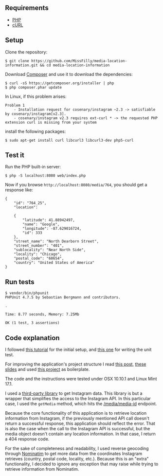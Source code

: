 ## Requirements

- [PHP](http://php.net/manual/en/install.php)
- [cURL](http://curl.haxx.se/docs/install.html)

## Setup

Clone the repository:

    $ git clone https://github.com/MissFilly/media-location-information.git && cd media-location-information
    
Download [Composer](https://getcomposer.org/download/) and use it to download the dependencies:

    $ curl -sS https://getcomposer.org/installer | php
    $ php composer.phar update

In Linux, if this problem arises:

    Problem 1
        - Installation request for cosenary/instagram ~2.3 -> satisfiable by cosenary/instagram[v2.3].
        - cosenary/instagram v2.3 requires ext-curl * -> the requested PHP extension curl is missing from your system

install the following packages:

    $ sudo apt-get install curl libcurl3 libcurl3-dev php5-curl

## Test it

Run the PHP built-in server:

    $ php -S localhost:8080 web/index.php
    
Now if you browse `http://localhost:8080/media/764`, you should get a response like:

    {
        "id": "764_25",
        "location": 
    
        {
            "latitude": 41.88942497,
            "name": "Google",
            "longitude": -87.629016724,
            "id": 333
        },
        "street_name": "North Dearborn Street",
        "street_number": "401",
        "sublocality": "Near North Side",
        "locality": "Chicago",
        "postal_code": "60654",
        "country": "United States of America"
    }

## Run tests

    $ vendor/bin/phpunit
    PHPUnit 4.7.5 by Sebastian Bergmann and contributors.
    
    .
    
    Time: 8.77 seconds, Memory: 7.25Mb
    
    OK (1 test, 3 assertions)

## Code explanation

I followed [this tutorial](http://sleep-er.co.uk/blog/2013/Creating-a-simple-REST-application-with-Silex/)
for the initial setup,
and [this one](http://whateverthing.com/blog/2013/09/01/quick-web-apps-part-five/) for writing the unit test.

For improving the application's project structure I read
[this post](http://php-and-symfony.matthiasnoback.nl/2012/01/silex-getting-your-project-structure-right/),
[these slides](http://www.slideshare.net/ctankersley/complex-sites-with-silex) and used
[this project](https://github.com/willgarcia/silex-api-boilerplate) as boilerplate.

The code and the instructions were tested under OSX 10.10.1 and Linux Mint 17.1.

I used a [third-party library](https://github.com/cosenary/Instagram-PHP-API)
to get Instagram data. This library is but a wrapper that simplifies the access
to the Instagram API. In this particular case, I used the `getMedia` method, which hits the
[/media/media-id](https://instagram.com/developer/endpoints/media/) endpoint.

Because the core functionality of this application is to retrieve
location information from Instagram, if the previously mentioned API call
doesn't return a successful response, this application should reflect the error.
That is also the case when the call to the Instagram API is successful, but
the media object doesn't contain any location information. In that case,
I return a 404 response code.

For the sake of completeness and readability, I used reverse geocoding through
[Nominatim](http://open.mapquestapi.com/nominatim/#reverse) to get more data
from the coordinates Instagram retrieves (country, postal code, locality, etc.).
Because this is an "extra" functionality, I decided to ignore any exception that
may raise while trying to retrieve information from Nominatim.